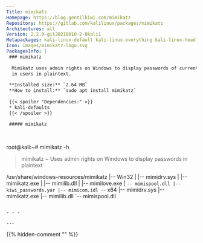 ```yaml
---
Title: mimikatz
Homepage: https://blog.gentilkiwi.com/mimikatz
Repository: https://gitlab.com/kalilinux/packages/mimikatz
Architectures: all
Version: 2.2.0-git20210810-2-0kali1
Metapackages: kali-linux-default kali-linux-everything kali-linux-headless kali-linux-large kali-tools-passwords kali-tools-post-exploitation kali-tools-windows-resources 
Icon: images/mimikatz-logo.svg
PackagesInfo: |
 ### mimikatz
 
  Mimikatz uses admin rights on Windows to display passwords of currently logged
  in users in plaintext.
 
 **Installed size:** `2.64 MB`  
 **How to install:** `sudo apt install mimikatz`  
 
 {{< spoiler "Dependencies:" >}}
 * kali-defaults 
 {{< /spoiler >}}
 
 ##### mimikatz
 
 
 ```
 root@kali:~# mimikatz -h
 
 > mimikatz ~ Uses admin rights on Windows to display passwords in plaintext
 
 /usr/share/windows-resources/mimikatz
 |-- Win32
 |   |-- mimidrv.sys
 |   |-- mimikatz.exe
 |   |-- mimilib.dll
 |   |-- mimilove.exe
 |   `-- mimispool.dll
 |-- kiwi_passwords.yar
 |-- mimicom.idl
 `-- x64
     |-- mimidrv.sys
     |-- mimikatz.exe
     |-- mimilib.dll
     `-- mimispool.dll
 ```
 
 - - -
 
---
```

{{% hidden-comment "<!--Do not edit anything above this line-->" %}}
